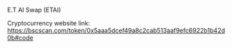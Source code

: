 E.T AI Swap (ETAI)

Cryptocurrency website link: https://bscscan.com/token/0x5aaa5dcef49a8c2cab513aaf9efc6922b1b42d0b#code
